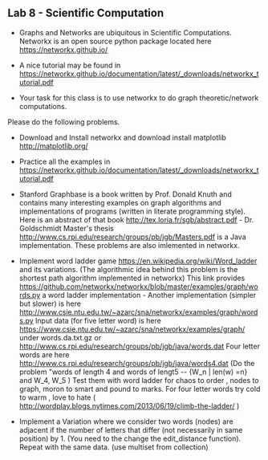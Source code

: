 ## Lab 8 - Scientific Computation 

- Graphs and Networks are ubiquitous in Scientific Computations. Networkx is an open source python package located here https://networkx.github.io/

- A nice tutorial may be found in https://networkx.github.io/documentation/latest/_downloads/networkx_tutorial.pdf

- Your task for this class is to use networkx to do graph theoretic/network computations.

Please do the following problems.

- Download and Install networkx and download install matplotlib http://matplotlib.org/ 

- Practice all the examples in https://networkx.github.io/documentation/latest/_downloads/networkx_tutorial.pdf

- Stanford Graphbase is a book written by Prof. Donald Knuth and contains many interesting examples on graph algorithms and implementations of programs (written in literate programming style). Here is an abstract of that book http://tex.loria.fr/sgb/abstract.pdf - Dr. Goldschmidt Master's thesis http://www.cs.rpi.edu/research/groups/pb/jgb/Masters.pdf is a Java implementation.  These problems are also imlemented in networkx.

- Implement word ladder game https://en.wikipedia.org/wiki/Word_ladder and its variations. (The algorithmic idea behind this
problem is the shortest path algorithm implemented in networkx) This link provides https://github.com/networkx/networkx/blob/master/examples/graph/words.py a word ladder implementation - Another implementation (simpler but slower) is here http://www.csie.ntu.edu.tw/~azarc/sna/networkx/examples/graph/words.py 
Input data (for five letter word) is here https://www.csie.ntu.edu.tw/~azarc/sna/networkx/examples/graph/ under words.da.txt.gz or http://www.cs.rpi.edu/research/groups/pb/jgb/java/words.dat 
Four letter words are here http://www.cs.rpi.edu/research/groups/pb/jgb/java/words4.dat (Do the problem  "words of length 4 and words of lengt5 --  {W_n | len(w) =n} and W_4, W_5 )
Test them with word ladder for chaos to  order , nodes to graph, moron to smart and pound to marks.  For four letter words try 
cold to warm , love to hate ( http://wordplay.blogs.nytimes.com/2013/06/19/climb-the-ladder/ )

-  Implement a Variation where we consider two words (nodes) are adjacent if the number of letters that differ (not necessarily in same position) by 1. (You need to the change the edit_distance function). Repeat with the same data.
(use multiset from collection)
